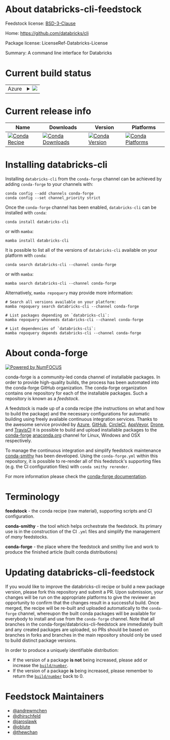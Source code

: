 About databricks-cli-feedstock
==============================

Feedstock license: [BSD-3-Clause](https://github.com/conda-forge/databricks-cli-feedstock/blob/main/LICENSE.txt)

Home: https://github.com/databricks/cli

Package license: LicenseRef-Databricks-License

Summary: A command line interface for Databricks

Current build status
====================


<table>
    
  <tr>
    <td>Azure</td>
    <td>
      <details>
        <summary>
          <a href="https://dev.azure.com/conda-forge/feedstock-builds/_build/latest?definitionId=6535&branchName=main">
            <img src="https://dev.azure.com/conda-forge/feedstock-builds/_apis/build/status/databricks-cli-feedstock?branchName=main">
          </a>
        </summary>
        <table>
          <thead><tr><th>Variant</th><th>Status</th></tr></thead>
          <tbody><tr>
              <td>linux_64</td>
              <td>
                <a href="https://dev.azure.com/conda-forge/feedstock-builds/_build/latest?definitionId=6535&branchName=main">
                  <img src="https://dev.azure.com/conda-forge/feedstock-builds/_apis/build/status/databricks-cli-feedstock?branchName=main&jobName=linux&configuration=linux%20linux_64_" alt="variant">
                </a>
              </td>
            </tr><tr>
              <td>linux_aarch64</td>
              <td>
                <a href="https://dev.azure.com/conda-forge/feedstock-builds/_build/latest?definitionId=6535&branchName=main">
                  <img src="https://dev.azure.com/conda-forge/feedstock-builds/_apis/build/status/databricks-cli-feedstock?branchName=main&jobName=linux&configuration=linux%20linux_aarch64_" alt="variant">
                </a>
              </td>
            </tr><tr>
              <td>linux_ppc64le</td>
              <td>
                <a href="https://dev.azure.com/conda-forge/feedstock-builds/_build/latest?definitionId=6535&branchName=main">
                  <img src="https://dev.azure.com/conda-forge/feedstock-builds/_apis/build/status/databricks-cli-feedstock?branchName=main&jobName=linux&configuration=linux%20linux_ppc64le_" alt="variant">
                </a>
              </td>
            </tr><tr>
              <td>osx_64</td>
              <td>
                <a href="https://dev.azure.com/conda-forge/feedstock-builds/_build/latest?definitionId=6535&branchName=main">
                  <img src="https://dev.azure.com/conda-forge/feedstock-builds/_apis/build/status/databricks-cli-feedstock?branchName=main&jobName=osx&configuration=osx%20osx_64_" alt="variant">
                </a>
              </td>
            </tr><tr>
              <td>osx_arm64</td>
              <td>
                <a href="https://dev.azure.com/conda-forge/feedstock-builds/_build/latest?definitionId=6535&branchName=main">
                  <img src="https://dev.azure.com/conda-forge/feedstock-builds/_apis/build/status/databricks-cli-feedstock?branchName=main&jobName=osx&configuration=osx%20osx_arm64_" alt="variant">
                </a>
              </td>
            </tr><tr>
              <td>win_64</td>
              <td>
                <a href="https://dev.azure.com/conda-forge/feedstock-builds/_build/latest?definitionId=6535&branchName=main">
                  <img src="https://dev.azure.com/conda-forge/feedstock-builds/_apis/build/status/databricks-cli-feedstock?branchName=main&jobName=win&configuration=win%20win_64_" alt="variant">
                </a>
              </td>
            </tr>
          </tbody>
        </table>
      </details>
    </td>
  </tr>
</table>

Current release info
====================

| Name | Downloads | Version | Platforms |
| --- | --- | --- | --- |
| [![Conda Recipe](https://img.shields.io/badge/recipe-databricks--cli-green.svg)](https://anaconda.org/conda-forge/databricks-cli) | [![Conda Downloads](https://img.shields.io/conda/dn/conda-forge/databricks-cli.svg)](https://anaconda.org/conda-forge/databricks-cli) | [![Conda Version](https://img.shields.io/conda/vn/conda-forge/databricks-cli.svg)](https://anaconda.org/conda-forge/databricks-cli) | [![Conda Platforms](https://img.shields.io/conda/pn/conda-forge/databricks-cli.svg)](https://anaconda.org/conda-forge/databricks-cli) |

Installing databricks-cli
=========================

Installing `databricks-cli` from the `conda-forge` channel can be achieved by adding `conda-forge` to your channels with:

```
conda config --add channels conda-forge
conda config --set channel_priority strict
```

Once the `conda-forge` channel has been enabled, `databricks-cli` can be installed with `conda`:

```
conda install databricks-cli
```

or with `mamba`:

```
mamba install databricks-cli
```

It is possible to list all of the versions of `databricks-cli` available on your platform with `conda`:

```
conda search databricks-cli --channel conda-forge
```

or with `mamba`:

```
mamba search databricks-cli --channel conda-forge
```

Alternatively, `mamba repoquery` may provide more information:

```
# Search all versions available on your platform:
mamba repoquery search databricks-cli --channel conda-forge

# List packages depending on `databricks-cli`:
mamba repoquery whoneeds databricks-cli --channel conda-forge

# List dependencies of `databricks-cli`:
mamba repoquery depends databricks-cli --channel conda-forge
```


About conda-forge
=================

[![Powered by
NumFOCUS](https://img.shields.io/badge/powered%20by-NumFOCUS-orange.svg?style=flat&colorA=E1523D&colorB=007D8A)](https://numfocus.org)

conda-forge is a community-led conda channel of installable packages.
In order to provide high-quality builds, the process has been automated into the
conda-forge GitHub organization. The conda-forge organization contains one repository
for each of the installable packages. Such a repository is known as a *feedstock*.

A feedstock is made up of a conda recipe (the instructions on what and how to build
the package) and the necessary configurations for automatic building using freely
available continuous integration services. Thanks to the awesome service provided by
[Azure](https://azure.microsoft.com/en-us/services/devops/), [GitHub](https://github.com/),
[CircleCI](https://circleci.com/), [AppVeyor](https://www.appveyor.com/),
[Drone](https://cloud.drone.io/welcome), and [TravisCI](https://travis-ci.com/)
it is possible to build and upload installable packages to the
[conda-forge](https://anaconda.org/conda-forge) [anaconda.org](https://anaconda.org/)
channel for Linux, Windows and OSX respectively.

To manage the continuous integration and simplify feedstock maintenance
[conda-smithy](https://github.com/conda-forge/conda-smithy) has been developed.
Using the ``conda-forge.yml`` within this repository, it is possible to re-render all of
this feedstock's supporting files (e.g. the CI configuration files) with ``conda smithy rerender``.

For more information please check the [conda-forge documentation](https://conda-forge.org/docs/).

Terminology
===========

**feedstock** - the conda recipe (raw material), supporting scripts and CI configuration.

**conda-smithy** - the tool which helps orchestrate the feedstock.
                   Its primary use is in the construction of the CI ``.yml`` files
                   and simplify the management of *many* feedstocks.

**conda-forge** - the place where the feedstock and smithy live and work to
                  produce the finished article (built conda distributions)


Updating databricks-cli-feedstock
=================================

If you would like to improve the databricks-cli recipe or build a new
package version, please fork this repository and submit a PR. Upon submission,
your changes will be run on the appropriate platforms to give the reviewer an
opportunity to confirm that the changes result in a successful build. Once
merged, the recipe will be re-built and uploaded automatically to the
`conda-forge` channel, whereupon the built conda packages will be available for
everybody to install and use from the `conda-forge` channel.
Note that all branches in the conda-forge/databricks-cli-feedstock are
immediately built and any created packages are uploaded, so PRs should be based
on branches in forks and branches in the main repository should only be used to
build distinct package versions.

In order to produce a uniquely identifiable distribution:
 * If the version of a package **is not** being increased, please add or increase
   the [``build/number``](https://docs.conda.io/projects/conda-build/en/latest/resources/define-metadata.html#build-number-and-string).
 * If the version of a package **is** being increased, please remember to return
   the [``build/number``](https://docs.conda.io/projects/conda-build/en/latest/resources/define-metadata.html#build-number-and-string)
   back to 0.

Feedstock Maintainers
=====================

* [@andrewmchen](https://github.com/andrewmchen/)
* [@dhirschfeld](https://github.com/dhirschfeld/)
* [@jaroslawk](https://github.com/jaroslawk/)
* [@oblute](https://github.com/oblute/)
* [@thewchan](https://github.com/thewchan/)

